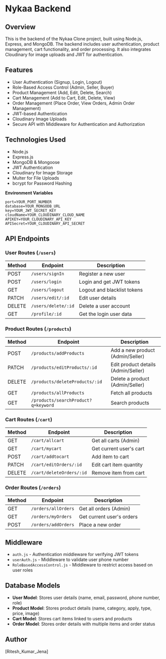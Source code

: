 # Nykaa Backend

## Overview
This is the backend of the Nykaa Clone project, built using Node.js, Express, and MongoDB. The backend includes user authentication, product management, cart functionality, and order processing. It also integrates Cloudinary for image uploads and JWT for authentication.

## Features
- User Authentication (Signup, Login, Logout)
- Role-Based Access Control (Admin, Seller, Buyer)
- Product Management (Add, Edit, Delete, Search)
- Cart Management (Add to Cart, Edit, Delete, View)
- Order Management (Place Order, View Orders, Admin Order Management)
- JWT-based Authentication
- Cloudinary Image Uploads
- Secure API with Middleware for Authentication and Authorization

## Technologies Used
- Node.js
- Express.js
- MongoDB & Mongoose
- JWT Authentication
- Cloudinary for Image Storage
- Multer for File Uploads
- bcrypt for Password Hashing

**Environment Variables**
   ```env
   port=YOUR_PORT_NUMBER
   database=YOUR_MONGODB_URL
   key=YOUR_JWT_SECRET_KEY
   cloudName=YOUR_CLOUDINARY_CLOUD_NAME
   APIKEY=YOUR_CLOUDINARY_API_KEY
   APISecret=YOUR_CLOUDINARY_API_SECRET
   ```

## API Endpoints
### User Routes (`/users`)
| Method | Endpoint | Description |
|--------|---------|-------------|
| POST | `/users/signIn` | Register a new user |
| POST | `/users/login` | Login and get JWT tokens |
| GET | `/users/logout` | Logout and blacklist tokens |
| PATCH | `/users/edit/:id` | Edit user details |
| DELETE | `/users/delete/:id` | Delete a user account |
| GET | `/profile/:id` | Get the login user data |

### Product Routes (`/products`)
| Method | Endpoint | Description |
|--------|---------|-------------|
| POST | `/products/addProducts` | Add a new product (Admin/Seller) |
| PATCH | `/products/editProducts/:id` | Edit product details (Admin/Seller) |
| DELETE | `/products/deleteProducts/:id` | Delete a product (Admin/Seller) |
| GET | `/products/allProducts` | Fetch all products |
| GET | `/products/searchProduct?q=keyword` | Search products |

### Cart Routes (`/cart`)
| Method | Endpoint | Description |
|--------|---------|-------------|
| GET | `/cart/allcart` | Get all carts (Admin) |
| GET | `/cart/mycart` | Get current user's cart |
| POST | `/cart/addtocart` | Add item to cart |
| PATCH | `/cart/editOrders/:id` | Edit cart item quantity |
| DELETE | `/cart/deleteOrders/:id` | Remove item from cart |

### Order Routes (`/orders`)
| Method | Endpoint | Description |
|--------|---------|-------------|
| GET | `/orders/allOrders` | Get all orders (Admin) |
| GET | `/orders/myOrders` | Get current user's orders |
| POST | `/orders/addOrders` | Place a new order |

## Middleware
- `auth.js` - Authentication middleware for verifying JWT tokens
- `userAuth.js` - Middleware to validate user phone number
- `RoleBasedAccessControl.js` - Middleware to restrict access based on user roles

## Database Models
- **User Model**: Stores user details (name, email, password, phone number, role)
- **Product Model**: Stores product details (name, category, apply, type, price, image)
- **Cart Model**: Stores cart items linked to users and products
- **Order Model**: Stores order details with multiple items and order status


## Author
[Ritesh_Kumar_Jena]

